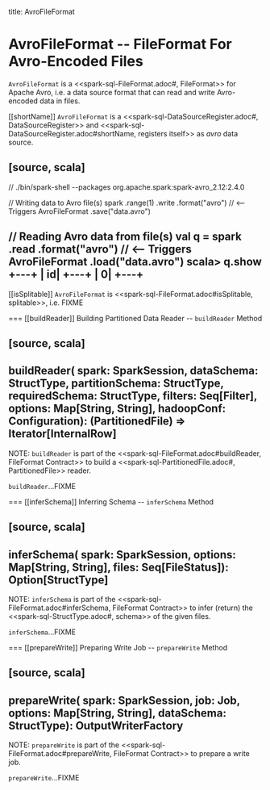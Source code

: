 title: AvroFileFormat

# AvroFileFormat -- FileFormat For Avro-Encoded Files

`AvroFileFormat` is a <<spark-sql-FileFormat.adoc#, FileFormat>> for Apache Avro, i.e. a data source format that can read and write Avro-encoded data in files.

[[shortName]]
`AvroFileFormat` is a <<spark-sql-DataSourceRegister.adoc#, DataSourceRegister>> and <<spark-sql-DataSourceRegister.adoc#shortName, registers itself>> as *avro* data source.

[source, scala]
----
// ./bin/spark-shell --packages org.apache.spark:spark-avro_2.12:2.4.0

// Writing data to Avro file(s)
spark
  .range(1)
  .write
  .format("avro") // <-- Triggers AvroFileFormat
  .save("data.avro")

// Reading Avro data from file(s)
val q = spark
  .read
  .format("avro") // <-- Triggers AvroFileFormat
  .load("data.avro")
scala> q.show
+---+
| id|
+---+
|  0|
+---+
----

[[isSplitable]]
`AvroFileFormat` is <<spark-sql-FileFormat.adoc#isSplitable, splitable>>, i.e. FIXME

=== [[buildReader]] Building Partitioned Data Reader -- `buildReader` Method

[source, scala]
----
buildReader(
  spark: SparkSession,
  dataSchema: StructType,
  partitionSchema: StructType,
  requiredSchema: StructType,
  filters: Seq[Filter],
  options: Map[String, String],
  hadoopConf: Configuration): (PartitionedFile) => Iterator[InternalRow]
----

NOTE: `buildReader` is part of the <<spark-sql-FileFormat.adoc#buildReader, FileFormat Contract>> to build a <<spark-sql-PartitionedFile.adoc#, PartitionedFile>> reader.

`buildReader`...FIXME

=== [[inferSchema]] Inferring Schema -- `inferSchema` Method

[source, scala]
----
inferSchema(
  spark: SparkSession,
  options: Map[String, String],
  files: Seq[FileStatus]): Option[StructType]
----

NOTE: `inferSchema` is part of the <<spark-sql-FileFormat.adoc#inferSchema, FileFormat Contract>> to infer (return) the <<spark-sql-StructType.adoc#, schema>> of the given files.

`inferSchema`...FIXME

=== [[prepareWrite]] Preparing Write Job -- `prepareWrite` Method

[source, scala]
----
prepareWrite(
  spark: SparkSession,
  job: Job,
  options: Map[String, String],
  dataSchema: StructType): OutputWriterFactory
----

NOTE: `prepareWrite` is part of the <<spark-sql-FileFormat.adoc#prepareWrite, FileFormat Contract>> to prepare a write job.

`prepareWrite`...FIXME
